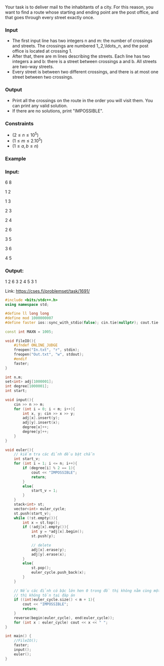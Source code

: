 Your task is to deliver mail to the inhabitants of a city. For this reason, you want to find a route whose starting and ending point are the post office, and that goes through every street exactly once.

### Input
- The first input line has two integers n and m: the number of crossings and streets. The crossings are numbered 1,\,2,\ldots,\,n, and the post office is located at crossing 1.
- After that, there are m lines describing the streets. Each line has two integers a and b: there is a street between crossings a and b. All streets are two-way streets.
- Every street is between two different crossings, and there is at most one street between two crossings.

### Output
- Print all the crossings on the route in the order you will visit them. You can print any valid solution.
- If there are no solutions, print "IMPOSSIBLE".

### Constraints
- $(2\leq n\leq 10^5)$
- $(1\leq m\leq 2.10^5)$
- $(1\leq a,\,b\leq n)$

### Example
### Input:
6 8

1 2

1 3

2 3

2 4

2 6

3 5

3 6

4 5

### Output:
1 2 6 3 2 4 5 3 1

Link: https://cses.fi/problemset/task/1691/

```cpp
#include <bits/stdc++.h>
using namespace std;
 
#define ll long long
#define mod 1000000007
#define faster ios::sync_with_stdio(false); cin.tie(nullptr); cout.tie(nullptr);
 
const int MAXN = 1005;
 
void FileIO(){
    #ifndef ONLINE_JUDGE
    freopen("In.txt", "r", stdin);
    freopen("Out.txt", "w", stdout);
    #endif 
    faster;
}
 
int n,m;
set<int> adj[1000001];
int degree[1000001];
int start;
 
void input(){
    cin >> n >> m;
    for (int i = 0; i < m; i++){
        int x, y; cin >> x >> y;
        adj[x].insert(y);
        adj[y].insert(x);
        degree[x]++;
        degree[y]++;
    }
}
 
void euler(){
    // kiểm tra các đỉnh đều bật chẵn
    int start_v;
    for (int i = 1; i <= n; i++){
        if (degree[i] % 2 == 1){
            cout << "IMPOSSIBLE";
            return;
        }
        else{
            start_v = 1;
        }
    }
    stack<int> st;
    vector<int> euler_cycle;
    st.push(start_v);
    while (!st.empty()){
        int x = st.top();
        if (!adj[x].empty()){
            int y = *adj[x].begin();
            st.push(y);
 
            // delete
            adj[x].erase(y);
            adj[y].erase(x);
        }
        else{
            st.pop();
            euler_cycle.push_back(x);
        }
    }
 
    // Nếu các đỉnh có bậc lớn hơn 0 trong đồ thị không nằm cùng một TPLT 
    // thì không tồn tại đáp án
    if ((int)euler_cycle.size() < m + 1){
        cout << "IMPOSSIBLE";
        return;
    }
    reverse(begin(euler_cycle), end(euler_cycle));
    for (int x : euler_cycle) cout << x << " ";
}
 
int main() {
    //FileIO();
    faster;
    input();
    euler();
}
